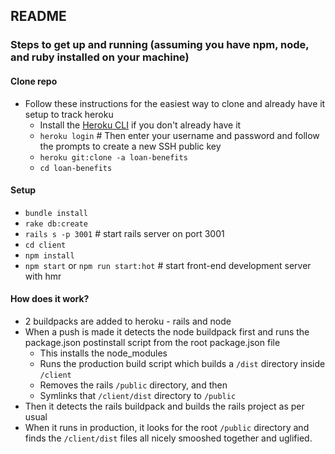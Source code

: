 ## README

### Steps to get up and running (assuming you have npm, node, and ruby installed on your machine)

#### Clone repo
- Follow these instructions for the easiest way to clone and already have it setup to track heroku
    - Install the [Heroku CLI](https://devcenter.heroku.com/articles/heroku-command-line) if you don't already have it
    - `heroku login` # Then enter your username and password and follow the prompts to create a new SSH public key
    - `heroku git:clone -a loan-benefits`
    - `cd loan-benefits`


#### Setup
- `bundle install`
- `rake db:create`
- `rails s -p 3001` # start rails server on port 3001
- `cd client`
- `npm install`
- `npm start` or `npm run start:hot` # start front-end development server with hmr

#### How does it work?
- 2 buildpacks are added to heroku - rails and node
- When a push is made it detects the node buildpack first and runs the package.json postinstall script from the root package.json file
    - This installs the node_modules
    - Runs the production build script which builds a `/dist` directory inside `/client`
    - Removes the rails `/public` directory, and then
    - Symlinks that `/client/dist` directory to `/public`
- Then it detects the rails buildpack and builds the rails project as per usual
- When it runs in production, it looks for the root `/public` directory and finds the `/client/dist` files all nicely smooshed together and uglified.
